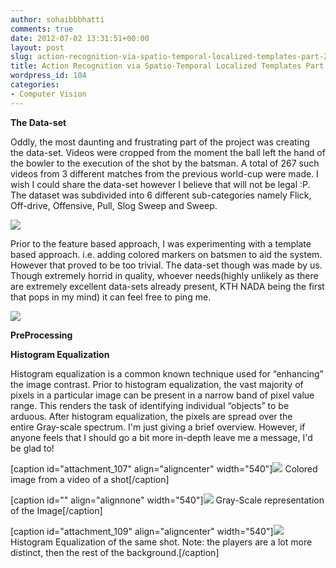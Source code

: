 ```yaml
---
author: sohaibbbhatti
comments: true
date: 2012-07-02 13:31:51+00:00
layout: post
slug: action-recognition-via-spatio-temporal-localized-templates-part-2
title: Action Recognition via Spatio-Temporal Localized Templates Part 2
wordpress_id: 104
categories:
- Computer Vision
---
```


**The Data-set**

Oddly, the most daunting and frustrating part of the project was creating the data-set. Videos were cropped from the moment the ball left the hand of the bowler to the execution of the shot by the batsman. A total of 267 such videos from 3 different matches from the previous world-cup were made. I wish I could share the data-set however I believe that will not be legal :P. The dataset was subdivided into 6 different sub-categories namely Flick, Off-drive, Offensive, Pull, Slog Sweep and Sweep.

[![](http://sohaibbbhatti.files.wordpress.com/2012/07/shot_types.jpg)](http://sohaibbbhatti.files.wordpress.com/2012/07/shot_types.jpg)

Prior to the feature based approach, I was experimenting with a template based approach. i.e. adding colored markers on batsmen to aid the system. However that proved to be too trivial. The data-set though was made by us. Though extremely horrid in quality, whoever needs(highly unlikely as there are extremely excellent data-sets already present, KTH NADA being the first that pops in my mind) it can feel free to ping me.

[![](http://sohaibbbhatti.files.wordpress.com/2012/07/template_based.jpg)](http://sohaibbbhatti.files.wordpress.com/2012/07/template_based.jpg)

**PreProcessing**

**Histogram Equalization**

Histogram equalization is a common known technique used for “enhancing” the image contrast. Prior to histogram equalization, the vast majority of pixels in a particular image can be present in a narrow band of pixel value range. This renders the task of identifying individual “objects” to be arduous. After histogram equalization, the pixels are spread over the entire Gray-scale spectrum. I'm just giving a brief overview. However, if anyone feels that I should go a bit more in-depth leave me a message, I'd be glad to!

[caption id="attachment_107" align="aligncenter" width="540"][![](http://sohaibbbhatti.files.wordpress.com/2012/07/batting_color.jpg)](http://sohaibbbhatti.files.wordpress.com/2012/07/batting_color.jpg) Colored image from a video of a shot[/caption]

[caption id="" align="alignnone" width="540"][![](http://sohaibbbhatti.files.wordpress.com/2012/07/batting_gray.jpg)](http://sohaibbbhatti.files.wordpress.com/2012/07/batting_gray.jpg) Gray-Scale representation of the Image[/caption]

[caption id="attachment_109" align="aligncenter" width="540"][![](http://sohaibbbhatti.files.wordpress.com/2012/07/batting_histogram.jpg)](http://sohaibbbhatti.files.wordpress.com/2012/07/batting_histogram.jpg) Histogram Equalization of the same shot. Note: the players are a lot more distinct, then the rest of the background.[/caption]


